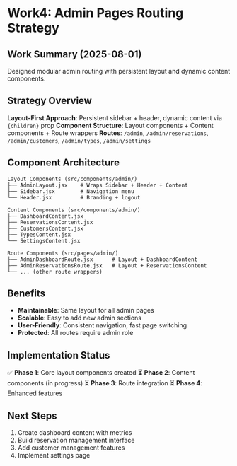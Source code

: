 # Work4: Admin Pages Routing Strategy

## Work Summary (2025-08-01)

Designed modular admin routing with persistent layout and dynamic content components.

## Strategy Overview

**Layout-First Approach**: Persistent sidebar + header, dynamic content via `{children}` prop
**Component Structure**: Layout components + Content components + Route wrappers
**Routes**: `/admin`, `/admin/reservations`, `/admin/customers`, `/admin/types`, `/admin/settings`

## Component Architecture

```
Layout Components (src/components/admin/)
├── AdminLayout.jsx    # Wraps Sidebar + Header + Content
├── Sidebar.jsx        # Navigation menu
└── Header.jsx         # Branding + logout

Content Components (src/components/admin/)
├── DashboardContent.jsx
├── ReservationsContent.jsx
├── CustomersContent.jsx
├── TypesContent.jsx
└── SettingsContent.jsx

Route Components (src/pages/admin/)
├── AdminDashboardRoute.jsx      # Layout + DashboardContent
├── AdminReservationsRoute.jsx   # Layout + ReservationsContent
└── ... (other route wrappers)
```

## Benefits

- **Maintainable**: Same layout for all admin pages
- **Scalable**: Easy to add new admin sections
- **User-Friendly**: Consistent navigation, fast page switching
- **Protected**: All routes require admin role

## Implementation Status

✅ **Phase 1**: Core layout components created
⏳ **Phase 2**: Content components (in progress)
⏳ **Phase 3**: Route integration
⏳ **Phase 4**: Enhanced features

## Next Steps

1. Create dashboard content with metrics
2. Build reservation management interface
3. Add customer management features
4. Implement settings page
